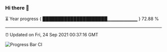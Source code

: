 ### Hi there 👋

⏳ Year progress { █████████████████████▁▁▁▁▁▁▁▁▁ } 72.88 %

---

⏰ Updated on Fri, 24 Sep 2021 00:37:16 GMT

![Progress Bar CI](https://github.com/liununu/liununu/workflows/Progress%20Bar%20CI/badge.svg)
